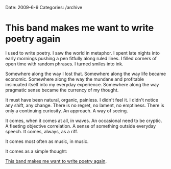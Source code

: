Date: 2009-6-9
Categories: /archive

# This band makes me want to write poetry again

I used to write poetry. I saw the world in metaphor. I spent late nights into early mornings pushing a pen fitfully along ruled lines. I filled corners of open time with random phrases. I turned smiles into ink.

Somewhere along the way I lost that. Somewhere along the way life became economic. Somewhere along the way the mundane and profitable insinuated itself into my everyday experience. Somewhere along the way pragmatic sense became the currency of my thought.

It must have been natural, organic, painless. I didn't feel it. I didn't notice any shift, any change. There is no regret, no lament, no emptiness. There is only a continuing curiosity.  An approach. A way of seeing. 

It comes, when it comes at all, in waves. An occasional need to be cryptic. A fleeting objective correlation. A sense of something outside everyday speech. It comes, always, as a riff.

It comes most often as music, in music.

It comes as a simple thought:

<a href="http://www.dawestheband.com">This band makes me want to write poetry again</a>.

<object width="480" height="385"><param name="movie" value="http://www.youtube-nocookie.com/v/29UdgFbmvQE&hl=en&fs=1&rel=0"></param><param name="allowFullScreen" value="true"></param><param name="allowscriptaccess" value="always"></param><embed src="http://www.youtube-nocookie.com/v/29UdgFbmvQE&hl=en&fs=1&rel=0" type="application/x-shockwave-flash" allowscriptaccess="always" allowfullscreen="true" width="480" height="385"></embed></object>

